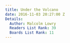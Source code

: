```yaml
---
title: Under the Volcano
date: 2016-11-03 20:27:00 Z
Details:
  Author: Malcolm Lowry
  Readers List Rank: 39
  Boards List Rank: 11
---
```


